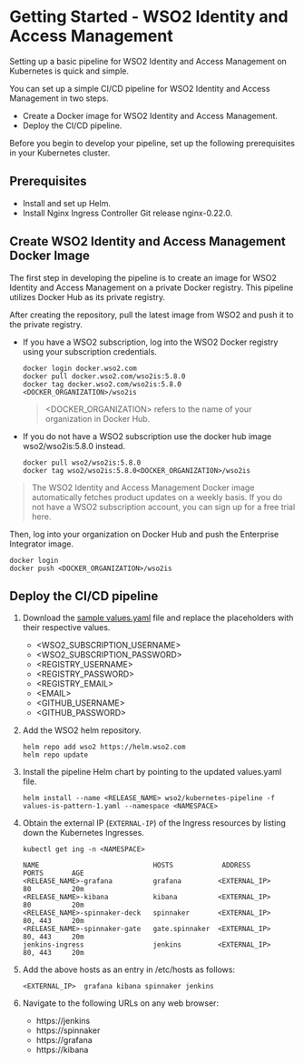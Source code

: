 # Getting Started - WSO2 Identity and Access Management

Setting up a basic pipeline for WSO2 Identity and Access Management on Kubernetes is quick and simple.

You can set up a simple CI/CD pipeline for WSO2 Identity and Access Management in two steps.
- Create a Docker image for WSO2 Identity and Access Management.
- Deploy the CI/CD pipeline.

Before you begin to develop your pipeline, set up the following prerequisites in your Kubernetes cluster.

## Prerequisites

- Install and set up Helm.
- Install Nginx Ingress Controller Git release nginx-0.22.0.


## Create WSO2 Identity and Access Management Docker Image

The first step in developing the pipeline is to create an image for WSO2 Identity and Access Management on a private Docker registry. This pipeline utilizes Docker Hub as its private registry.

After creating the repository, pull the latest image from WSO2 and push it to the private registry.

- If you have a WSO2 subscription, log into the WSO2 Docker registry using your subscription credentials.

    ```
    docker login docker.wso2.com
    docker pull docker.wso2.com/wso2is:5.8.0
    docker tag docker.wso2.com/wso2is:5.8.0 <DOCKER_ORGANIZATION>/wso2is
    ```

    ><DOCKER_ORGANIZATION> refers to the name of your organization in Docker Hub.

- If you do not have a WSO2 subscription use the docker hub image wso2/wso2is:5.8.0 instead.

    ```
    docker pull wso2/wso2is:5.8.0
    docker tag wso2/wso2is:5.8.0<DOCKER_ORGANIZATION>/wso2is
    ```

> The WSO2 Identity and Access Management Docker image automatically fetches product updates on a weekly basis. If you do not have a WSO2 subscription account, you can sign up for a free trial here.

Then, log into your organization on Docker Hub and push the Enterprise Integrator image.

```
docker login
docker push <DOCKER_ORGANIZATION>/wso2is
```

## Deploy the CI/CD pipeline

1. Download the [sample values.yaml](../samples/values-is-pattern-1.yaml) file and replace the placeholders with their respective values.

    - <WSO2_SUBSCRIPTION_USERNAME>
    - <WSO2_SUBSCRIPTION_PASSWORD>
    - <REGISTRY_USERNAME>
    - <REGISTRY_PASSWORD>
    - <REGISTRY_EMAIL>
    - \<EMAIL>
    - <GITHUB_USERNAME>
    - <GITHUB_PASSWORD>

2. Add the WSO2 helm repository.

    ```
    helm repo add wso2 https://helm.wso2.com
    helm repo update
    ```

3. Install the pipeline Helm chart by pointing to the updated values.yaml file.

    ```
    helm install --name <RELEASE_NAME> wso2/kubernetes-pipeline -f values-is-pattern-1.yaml --namespace <NAMESPACE>
    ```

4. Obtain the external IP (`EXTERNAL-IP`) of the Ingress resources by listing down the Kubernetes Ingresses.

    ```
    kubectl get ing -n <NAMESPACE>

    NAME                            HOSTS            ADDRESS            PORTS       AGE
    <RELEASE_NAME>-grafana          grafana         <EXTERNAL_IP>       80          20m
    <RELEASE_NAME>-kibana           kibana          <EXTERNAL_IP>       80          20m
    <RELEASE_NAME>-spinnaker-deck   spinnaker       <EXTERNAL_IP>       80, 443     20m
    <RELEASE_NAME>-spinnaker-gate   gate.spinnaker  <EXTERNAL_IP>       80, 443     20m
    jenkins-ingress                 jenkins         <EXTERNAL_IP>       80, 443     20m
    ```

5. Add the above hosts as an entry in /etc/hosts as follows:
    ```
    <EXTERNAL_IP>  grafana kibana spinnaker jenkins
    ```

6. Navigate to the following URLs on any web browser:
    - https://jenkins
    - https://spinnaker
    - https://grafana
    - https://kibana
